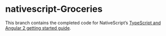 # nativescript-Groceries

This branch contains the completed code for NativeScript’s [TypeScript and Angular 2 getting started guide](http://docs.nativescript.org/angular/tutorial/ng-chapter-0).
